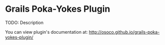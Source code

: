 Grails Poka-Yokes Plugin
========================

TODO: Description

You can view plugin's documentation at: http://osoco.github.io/grails-poka-yokes-plugin/
